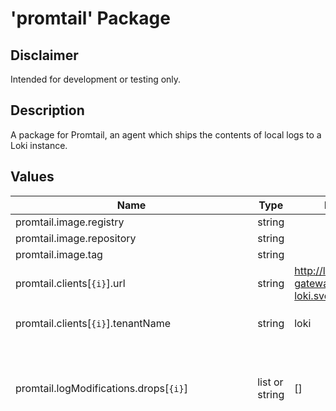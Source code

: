 # 'promtail' Package

## Disclaimer

Intended for development or testing only.

## Description

A package for Promtail, an agent which ships the contents of local logs to a Loki instance.

## Values

| Name                                              | Type           | Default                                        | Description                                                                                                                                                                                                                                                                                          |
|---------------------------------------------------|----------------|------------------------------------------------|------------------------------------------------------------------------------------------------------------------------------------------------------------------------------------------------------------------------------------------------------------------------------------------------------|
| promtail.image.registry                           | string         |                                                | Image registry                                                                                                                                                                                                                                                                                       |
| promtail.image.repository                         | string         |                                                | Image repository                                                                                                                                                                                                                                                                                     |
| promtail.image.tag                                | string         |                                                | Image tag                                                                                                                                                                                                                                                                                            |
| promtail.clients[`{i}`].url                       | string         | http://loki-gateway.dev-loki.svc.cluster.local | Clients that uses the data                                                                                                                                                                                                                                                                           |
| promtail.clients[`{i}`].tenantName                | string         | loki                                           | Tenant name that matches the grafana `dataSources.tenantName`                                                                                                                                                                                                                                        |
| promtail.logModifications.drops[`{i}`]            | list or string | []                                             | If you provide multiple options they will be treated like an AND clause. If you wish to drop with an OR clause, then specify multiple drop stages.                                                                                                                                                   |
| promtail.logModifications.drops[`{i}`].source     | string         | []                                             | (Not required) Single name or names list of extracted data. If empty, uses the log message. (ex. ["namespace", "app"], "label")                                                                                                                                                                      |
| promtail.logModifications.drops[`{i}`].separator  | string         |                                                | (Not required) Separator placed between concatenated extracted data names. The default separator is a semicolon.                                                                                                                                                                                     |
| promtail.logModifications.drops[`{i}`].expression | string         |                                                | (Not required) RE2 expression. If `source` is provided and it's a list, the regex will attempt to match the concatenated sources. If no source is provided, then the regex attempts to match the log line.                                                                                           |
| promtail.logModifications.drops[`{i}`].value      | string         |                                                | (Not required) Can only be specified when source is specified. If `source` is provided and it's a list, the value will attempt to match the concatenated sources. It is an error to specify value and expression. If the value provided is an exact match for the `source` the line will be dropped. |
| promtail.logModifications.drops[`{i}`].olderThan  | string         |                                                | (Not required) If the log line timestamp is older than the current time minus the provided duration it will be dropped. (ex. 24h, 7d, 1440m)                                                                                                                                                         |
| promtail.logModifications.drops[`{i}`].longerThan | string or int  |                                                | (Not required) Value in bytes. Any log line longer than this value will be dropped. Can be specified as an exact number of bytes in integer format: 8192. Or can be expressed with a suffix such as 8kb                                                                                              |
| promtail.logModifications.drops[`{i}`].dropReason | string         |                                                | (Not required) By default the reason label will be `drop_stage`. However you can optionally specify a custom value to be used in the `reason` label of that metric here.                                                                                                                             |
